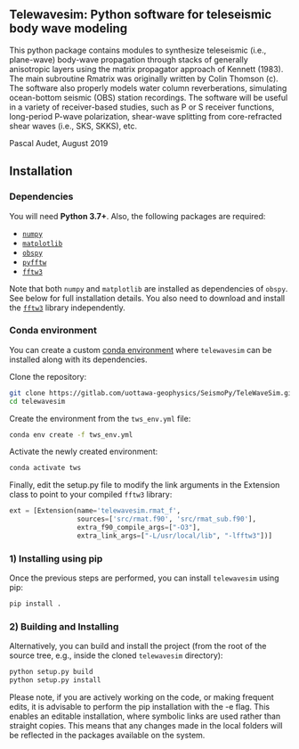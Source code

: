 ## Telewavesim: Python software for teleseismic body wave modeling

This python package contains modules to synthesize teleseismic (i.e., plane-wave) 
body-wave propagation through stacks of generally anisotropic layers using the
matrix propagator approach of Kennett (1983). The main subroutine Rmatrix
was originally written by Colin Thomson (c). The software also properly models water 
column reverberations, simulating ocean-bottom seismic (OBS) station recordings. The software
will be useful in a variety of receiver-based studies, such as P or S receiver functions,
long-period P-wave polarization, shear-wave splitting from core-refracted shear waves (i.e., SKS, SKKS),
etc. 


Pascal Audet, August 2019



## Installation

### Dependencies

You will need **Python 3.7+**.
Also, the following packages are required:

- [`numpy`](http://numpy.org)
- [`matplotlib`](https://matplotlib.org/)
- [`obspy`](https://github.com/obspy/obspy/wiki)
- [`pyfftw`](https://pyfftw.readthedocs.io/en/latest/)
- [`fftw3`](http://www.fftw.org)

Note that both `numpy` and `matplotlib` are installed as dependencies of `obspy`. See below for full installation details. You also need to download and install the [`fftw3`](http://www.fftw.org) library independently. 

### Conda environment

You can create a custom [conda environment](https://conda.io/docs/user-guide/tasks/manage-environments.html)
where `telewavesim` can be installed along with its dependencies.

Clone the repository:
```bash
git clone https://gitlab.com/uottawa-geophysics/SeismoPy/TeleWaveSim.git
cd telewavesim
```

Create the environment from the `tws_env.yml` file:
```bash
conda env create -f tws_env.yml
```
Activate the newly created environment:
```bash
conda activate tws
```

Finally, edit the setup.py file to modify the link arguments in the Extension class to point to your compiled `fftw3` library:

```python
ext = [Extension(name='telewavesim.rmat_f',
                 sources=['src/rmat.f90', 'src/rmat_sub.f90'],
                 extra_f90_compile_args=["-O3"],
                 extra_link_args=["-L/usr/local/lib", "-lfftw3"])]
```

### 1) Installing using pip

Once the previous steps are performed, you can install `telewavesim` using pip:
```bash
pip install .
```

### 2) Building and Installing

Alternatively, you can build and install the project (from the root of the source tree, e.g., inside the cloned `telewavesim` directory):

```bash
python setup.py build 
python setup.py install
```

Please note, if you are actively working on the code, or making frequent edits, it is advisable
to perform the pip installation with the -e flag. This enables an editable installation, where
symbolic links are used rather than straight copies. This means that any changes made in the
local folders will be reflected in the packages available on the system.

<!-- ### Installing using pip

You can install `telewavesim` using the
[`pip package manager`](https://pypi.org/project/pip/):

```bash
pip install telewavesim
```
All the dependencies will be automatically installed by `pip`.

### Installing with conda

You can install `telewavesim` using the [conda package manager](https://conda.io).
Its required dependencies can be easily installed with:

```bash
conda install -c conda-forge obspy
conda install numpy=1.16
conda install pyfftw
```

Then `telewavesim` can be installed with `pip`:

```bash
pip install telewavesim
```

#### Conda environment

Alternatively, you can create a custom
[conda environment](https://conda.io/docs/user-guide/tasks/manage-environments.html)
where `telewavesim` can be installed along with its dependencies.

Clone the repository:
```bash
git clone https://github.com/brmather/pycurious
cd telewavesim
```

Create the environment:
```bash
conda create --name tws
```

Activate the newly created environment:
```bash
conda activate tws
```

And install `telewavesim` with `pip`:
```bash
pip install telewavesim
```
 -->

<!-- Both implementations:

* $ conda --add channels conda-forge
* $ conda create --name tws
* $ conda activate tws
* $ conda install obspy
* $ conda install pyfftw
* $ conda install numpy=1.16

With FORTRAN wrapper:

* Install FFTW3 library: http://www.fftw.org
* Install LAPACK library: http://www.netlib.org/lapack/
* Modify the makefile in rmat_f to point directories to libraries and include files
    * (currently in /usr/local/lib and /usr/local/include)
* $ cd rmat_f
* $ make


Package Contents:
-------------------

telewavesim Module:

* cfg:
    * conf.py -> defines global variables
* elast:
    * elast_stifness.py -> defines stifness matrices for various minerals and rocks
    * elast_util.py -> loads stifness matrices to interface with code
* green:
    * green.py -> contains functions to generate Green's functions using rmatrix for land or ocean-bottom stations
* plotting:
    * wiggle.py -> contains functions to plot synthetic traces
* rmat:
    * rmatrix.py -> matrix propagator algorithm at single frequency
    * rtfluid.py -> R/T coefficients for fluid-solid interface
* rmat_f:
    * makefile
    * rmat.f90 -> contains conf, rmat and green modules in FORTRAN
    * lib:
        * makefile
        * rmat_sub.f90 -> contains subroutines used in rmat
        * disp.f90 -> subroutines to display matrices
* utils:
    * model_util.py -> utility module to read and define model parameters
    * trace_util.py -> utility module to handle traces

examples: Python scripts making use of the module for manipulation and creation of databases

 -->
